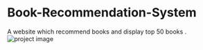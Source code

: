 # Book-Recommendation-System
A website which recommend books and display top 50 books .
<img scr="[Projects Images/DSBook1.png](https://github.com/MohammedSubhan64/HTML_CSS_JS_Projects/blob/main/Projects%20Images/DSBook1.png)https://github.com/MohammedSubhan64/HTML_CSS_JS_Projects/blob/main/Projects%20Images/DSBook1.png" alt="project image"/>
